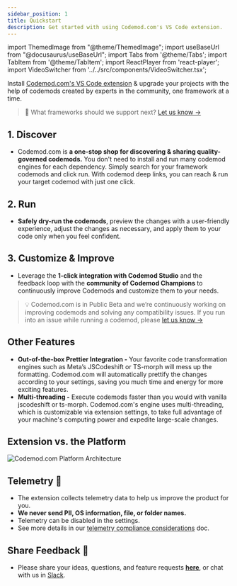 ```yaml
---
sidebar_position: 1
title: Quickstart
description: Get started with using Codemod.com's VS Code extension.
---
```


import ThemedImage from "@theme/ThemedImage";
import useBaseUrl from "@docusaurus/useBaseUrl";
import Tabs from '@theme/Tabs';
import TabItem from '@theme/TabItem';
import ReactPlayer from 'react-player';
import VideoSwitcher from '../../src/components/VideoSwitcher.tsx';

<head>
  <meta property='og:title' content='Quickstart | Codemod.com VS Code Extension'/>
  <meta property='og:description' content='The new way to build, share & run codemods at any scale.'/>
  <meta name='og:image' content='https://raw.githubusercontent.com/codemod-com/docs/main/static/img/docs/vs-code-extension/getting-started-vs-code-extension-og.png'/>
  <meta property='og:image' content='https://raw.githubusercontent.com/codemod-com/docs/main/static/img/docs/vs-code-extension/getting-started-vs-code-extension-og.png'/>
  
  <meta name='twitter:card' content='summary_large_image'/>
  <meta name='twitter:image' content='https://raw.githubusercontent.com/codemod-com/docs/main/static/img/docs/vs-code-extension/getting-started-vs-code-extension-og.png'/>
</head>

Install [Codemod.com's VS Code extension](https://marketplace.visualstudio.com/items?itemName=Intuita.intuita-vscode-extension) & upgrade your projects with the help of codemods created by experts in the community, one framework at a time.

> 🎁 What frameworks should we support next? [Let us know →](https://feedback.intuita.io/codemod-requests)

## 1. Discover

- Codemod.com is **a one-stop shop for discovering & sharing quality-governed codemods.** You don't need to install and run many codemod engines for each dependency. Simply search for your framework codemods and click run. With codemod deep links, you can reach & run your target codemod with just one click.

<VideoSwitcher 
lightImageSrc="/img/vsce/vsce-discover.mp4"
darkImageSrc="/img/vsce/vsce-discover.mp4"/>

## 2. Run

- **Safely dry-run the codemods**, preview the changes with a user-friendly experience, adjust the changes as necessary, and apply them to your code only when you feel confident.

<VideoSwitcher 
lightImageSrc="/img/vsce/vsce-run.mp4"
darkImageSrc="/img/vsce//vsce-run.mp4"/>

## 3. Customize & Improve

- Leverage the **1-click integration with Codemod Studio** and the feedback loop with the **community of Codemod Champions** to continuously improve Codemods and customize them to your needs.

> 💡 Codemod.com is in Public Beta and we’re continuously working on improving codemods and solving any compatibility issues.
If you run into an issue while running a codemod, please [let us know →](https://feedback.intuita.io/feature-requests-and-bugs)

## Other Features

- **Out-of-the-box Prettier Integration -** Your favorite code transformation engines such as Meta’s JSCodeshift or TS-morph will mess up the formatting. Codemod.com will automatically prettify the changes according to your settings, saving you much time and energy for more exciting features.
- **Multi-threading -** Execute codemods faster than you would with vanilla jscodeshift or ts-morph. Codemod.com's engine uses multi-threading, which is customizable via extension settings, to take full advantage of your machine's computing power and expedite large-scale changes.

## Extension vs. the Platform

![Codemod.com Platform Architecture](/img/docs/vs-code-extension/intuita-platform-architecture-vs-code-extension.png)

## Telemetry 🔭

- The extension collects telemetry data to help us improve the product for you.
- **We never send PII, OS information, file, or folder names.**
- Telemetry can be disabled in the settings.
- See more details in our [telemetry compliance considerations](https://docs.intuita.io/docs/about-intuita/legal/telemetry-compliance) doc.

## Share Feedback 🎁

- Please share your ideas, questions, and feature requests **[here](https://feedback.intuita.io/)**, or chat with us in [Slack](https://join.slack.com/t/intuita-inc/shared_invite/zt-1tvxm6ct0-mLZld_78yguDYOSM7DM7Cw).
